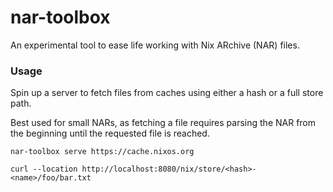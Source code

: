 # nar-toolbox

An experimental tool to ease life working with Nix ARchive (NAR) files.

### Usage

Spin up a server to fetch files from caches using either a hash or a full store path.

Best used for small NARs, as fetching a file requires parsing the NAR from the beginning until the requested file is reached.

```console
nar-toolbox serve https://cache.nixos.org
```

```
curl --location http://localhost:8080/nix/store/<hash>-<name>/foo/bar.txt
```
